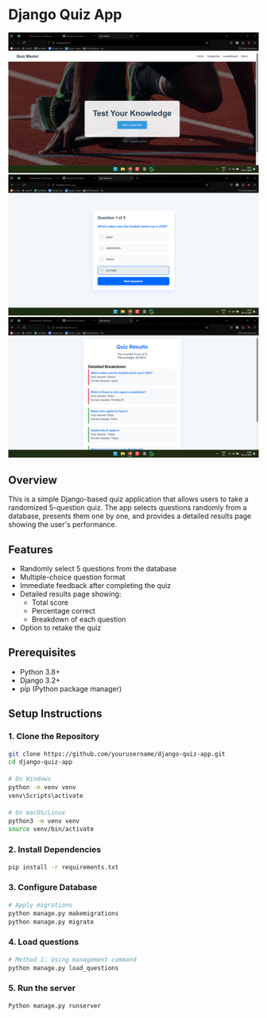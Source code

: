 # Django Quiz App
![Screenshot (201).png](Screenshot%20(201).png)
![img.png](img.png)
![img_1.png](img_1.png)
## Overview
This is a simple Django-based quiz application that allows users to take a randomized 5-question quiz. The app selects questions randomly from a database, presents them one by one, and provides a detailed results page showing the user's performance.

## Features
- Randomly select 5 questions from the database
- Multiple-choice question format
- Immediate feedback after completing the quiz
- Detailed results page showing:
  - Total score
  - Percentage correct
  - Breakdown of each question
- Option to retake the quiz

## Prerequisites
- Python 3.8+
- Django 3.2+
- pip (Python package manager)

## Setup Instructions

### 1. Clone the Repository
```bash
git clone https://github.com/yourusername/django-quiz-app.git
cd django-quiz-app

# On Windows
python -m venv venv
venv\Scripts\activate

# On macOS/Linux
python3 -m venv venv
source venv/bin/activate

```

### 2. Install Dependencies
```bash
pip install -r requirements.txt
```

### 3. Configure Database
```bash
# Apply migrations
python manage.py makemigrations
python manage.py migrate
```

### 4. Load questions 
```bash
# Method 1: Using management command
python manage.py load_questions
```

### 5. Run the server
```bash
Python manage.py runserver
```


